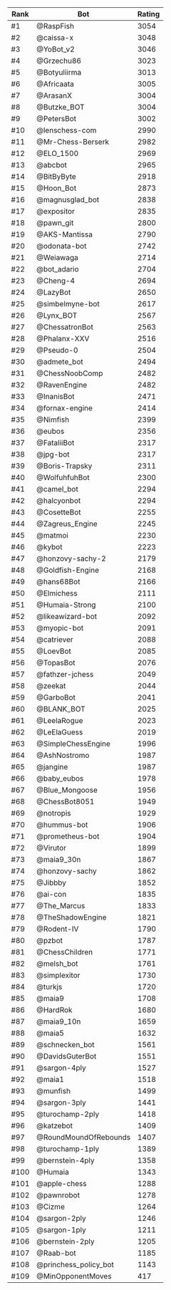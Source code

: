 Rank|Bot|Rating
---|---|---
#1|@RaspFish|3054
#2|@caissa-x|3048
#3|@YoBot_v2|3046
#4|@Grzechu86|3023
#5|@Botyuliirma|3013
#6|@Africaata|3005
#7|@ArasanX|3004
#8|@Butzke_BOT|3004
#9|@PetersBot|3002
#10|@lenschess-com|2990
#11|@Mr-Chess-Berserk|2982
#12|@ELO_1500|2969
#13|@abcbot|2965
#14|@BitByByte|2918
#15|@Hoon_Bot|2873
#16|@magnusglad_bot|2838
#17|@expositor|2835
#18|@pawn_git|2800
#19|@AKS-Mantissa|2790
#20|@odonata-bot|2742
#21|@Weiawaga|2714
#22|@bot_adario|2704
#23|@Cheng-4|2694
#24|@LazyBot|2650
#25|@simbelmyne-bot|2617
#26|@Lynx_BOT|2567
#27|@ChessatronBot|2563
#28|@Phalanx-XXV|2516
#29|@Pseudo-0|2504
#30|@admete_bot|2494
#31|@ChessNoobComp|2482
#32|@RavenEngine|2482
#33|@InanisBot|2471
#34|@fornax-engine|2414
#35|@Nimfish|2399
#36|@eubos|2356
#37|@FataliiBot|2317
#38|@jpg-bot|2317
#39|@Boris-Trapsky|2311
#40|@WolfuhfuhBot|2300
#41|@camel_bot|2294
#42|@halcyonbot|2294
#43|@CosetteBot|2255
#44|@Zagreus_Engine|2245
#45|@matmoi|2230
#46|@kybot|2223
#47|@honzovy-sachy-2|2179
#48|@Goldfish-Engine|2168
#49|@hans68Bot|2166
#50|@Elmichess|2111
#51|@Humaia-Strong|2100
#52|@likeawizard-bot|2092
#53|@myopic-bot|2091
#54|@catriever|2088
#55|@LoevBot|2085
#56|@TopasBot|2076
#57|@fathzer-jchess|2049
#58|@zeekat|2044
#59|@GarboBot|2041
#60|@BLANK_BOT|2025
#61|@LeelaRogue|2023
#62|@LeElaGuess|2019
#63|@SimpleChessEngine|1996
#64|@AshNostromo|1987
#65|@jangine|1987
#66|@baby_eubos|1978
#67|@Blue_Mongoose|1956
#68|@ChessBot8051|1949
#69|@notropis|1929
#70|@hummus-bot|1906
#71|@prometheus-bot|1904
#72|@Virutor|1899
#73|@maia9_30n|1867
#74|@honzovy-sachy|1862
#75|@Jibbby|1852
#76|@ai-con|1835
#77|@The_Marcus|1833
#78|@TheShadowEngine|1821
#79|@Rodent-IV|1790
#80|@pzbot|1787
#81|@ChessChildren|1771
#82|@melsh_bot|1761
#83|@simplexitor|1730
#84|@turkjs|1720
#85|@maia9|1708
#86|@HardRok|1680
#87|@maia9_10n|1659
#88|@maia5|1632
#89|@schnecken_bot|1561
#90|@DavidsGuterBot|1551
#91|@sargon-4ply|1527
#92|@maia1|1518
#93|@munfish|1499
#94|@sargon-3ply|1441
#95|@turochamp-2ply|1418
#96|@katzebot|1409
#97|@RoundMoundOfRebounds|1407
#98|@turochamp-1ply|1389
#99|@bernstein-4ply|1358
#100|@Humaia|1343
#101|@apple-chess|1288
#102|@pawnrobot|1278
#103|@Cizme|1264
#104|@sargon-2ply|1246
#105|@sargon-1ply|1211
#106|@bernstein-2ply|1205
#107|@Raab-bot|1185
#108|@princhess_policy_bot|1143
#109|@MinOpponentMoves|417
